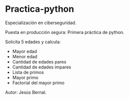 # Practica-python

Especialización en ciberseguridad.

Puesta en producción segura: Primera práctica de python.

Solicita 5 edades y calcula:

- Mayor edad
- Menor edad
- Cantidad de edades pares
- Cantidad de edades impares
- Lista de primos
- Mayor primo
- Factorial del mayor primo

Autor: Jesús Bernal.
